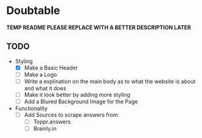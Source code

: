# Doubtable

**TEMP README PLEASE REPLACE WITH A BETTER DESCRIPTION LATER**

## TODO

* Styling
    - [x] Make a Basic Header
    - [ ] Make a Logo
    - [ ] Write a explination on the main body as to what the website is about and what it does
    - [ ] Make it look better by adding more styling
    - [ ] Add a Blured Background Image for the Page
* Functionality
    - [ ] Add Sources to scrape answers from:
        - [ ] Toppr.answers
        - [ ] Brainly.in